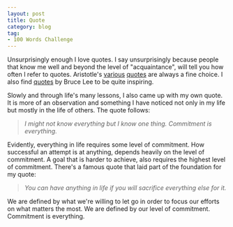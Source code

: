 ```yaml
---
layout: post
title: Quote
category: blog
tag:
- 100 Words Challenge
---
```

Unsurprisingly enough I love quotes. I say unsurprisingly because people that know me well and beyond the level of "acquaintance", will tell you how often I refer to quotes. Aristotle's [various](https://www.goodreads.com/quotes/1003359-we-are-what-we-repeatedly-do-excellence-then-is-not) [quotes](https://www.goodreads.com/quotes/46700-to-avoid-criticism-say-nothing-do-nothing-be-nothing) are always a fine choice. I also find [quotes](https://www.goodreads.com/quotes/86495-a-wise-man-can-learn-more-from-a-foolish-question) by Bruce Lee to be quite inspiring.

Slowly and through life's many lessons, I also came up with my own quote. It is more of an observation and something I have noticed not only in my life but mostly in the life of others. The quote follows:
> *I might not know everything but I know one thing. Commitment is everything.*

Evidently, everything in life requires some level of commitment. How successful an attempt is at anything, depends heavily on the level of commitment. A goal that is harder to achieve, also requires the highest level of commitment. There's a famous quote that laid part of the foundation for my quote:
> *You can have anything in life if you will sacrifice everything else for it.*

We are defined by what we're willing to let go in order to focus our efforts on what matters the most. We are defined by our level of commitment. Commitment is everything.
